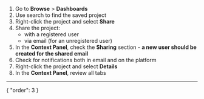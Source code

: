 1. Go to **Browse** > **Dashboards**
2. Use search to find the saved project
3. Right-click the project and select **Share**
4. Share the project:  
   - with a registered user  
   - via email (for an unregistered user)  
5. In the **Context Panel**, check the **Sharing** section - **a new user should be created for the shared email**  
6. Check for notifications both in email and on the platform
7. Right-click the project and select **Details**
8. In the **Context Panel**, review all tabs

---
{
  "order": 3
}